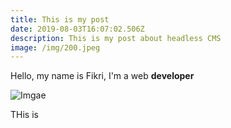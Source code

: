 ```yaml
---
title: This is my post
date: 2019-08-03T16:07:02.506Z
description: This is my post about headless CMS
image: /img/200.jpeg
---
```

Hello, my name is Fikri, I'm a web **developer**

![Imgae](/img/about-reinvest-profits.jpg "imasd")

THis is
